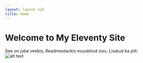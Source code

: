 ```yaml
---
layout: layout.njk
title: Home
---
```


# Welcome to My Eleventy Site

See on juba veebis, Readmestackis muudetud sisu. 
Lisatud ka pilt:  
![alt text](https://lh3.googleusercontent.com/pw/ADCreHfFRO70aQ4V3xi6EewnnVY19BkURTJb0KJWGFCXx27FpBbh3bIxwNOV4vAIw_dxsZr4t8FrmOs7B3wWaNitQSFoZSEbB8YTDxebtYnMmcy4DpgYCZzwEqd4z5mn2E4wvKKDalbGaL0hGWlTXNti5r5ov_-lNtDqNHJJzdC4QFi87bp7gcH7vIPctLX_E0do_kDK7FOWjFS1f5e7zOC6hxnJhpL2_LQQLbeU_Jp8X9g2vpsk28LH2oemYBgdObsAXhOmB5CZE5T5_2eL7PXeZsVTnEEOOaVGMITzSvubVpbUindiCL2jAmkVAwpACBOvsRdYhRjQkibb7MqwipamWI7iEQOq6D9Kp5zg5WPEAU40gqmIs9GeYmoPf6DyCifwkgHyjPF-JDRLSZZJpYxojzdf1nXyAMCKcyvdlfVvzhHKqdC--Nw06iYa6FI4mpZhk9Fxd5mQk65Hu81EkjUAY49ae7gP3lfzxeh3tXopBFJlBVmRwCaVcH-Mu2OHPRWUFJA1rYN4H0WDkVeLGQivbRW5EheAPDBpJVEWKOKZSJOwS0ejpcvydSMWtr4pWbm1j-k-wMbzWB31zgf01iaOzO87XiW9jjTTq6PgY_q19aT3oD2Kbz4SVBbjx5NwzuCPIlFu1FGFzjS8wq1rfI5-fu5FAf8zKrS-I0yfWYtYwYoLGXHzfiXwPsKnjlH5KanpD0EvF5e_CLcuEgxtggsHESr3SSL40Mjpdi9rpsCA_0Kv93JkezC-LW8HNsFveIff3tpO_SeB3hqEWyo3wX1IjejdChiqyZzOBiebMeo91KTa8wvrr_49WSrk_ZFImzxsHIl6r6TzEUsdPsm-NiP6MIvoPxXJrsPUSWfDYKTSEvhKOfdA62VH46XLAH4ngepaXU7wcr6V8bJ1e6_aeLyH2sVnjVejdVyNzmsNPFio6gsno8KBmYiaJAvgp_Z_dKvQbHB6PBZBiehJL3Z40eiwP1kMaeNxlg=w1520-h800-s-no?authuser=1)
